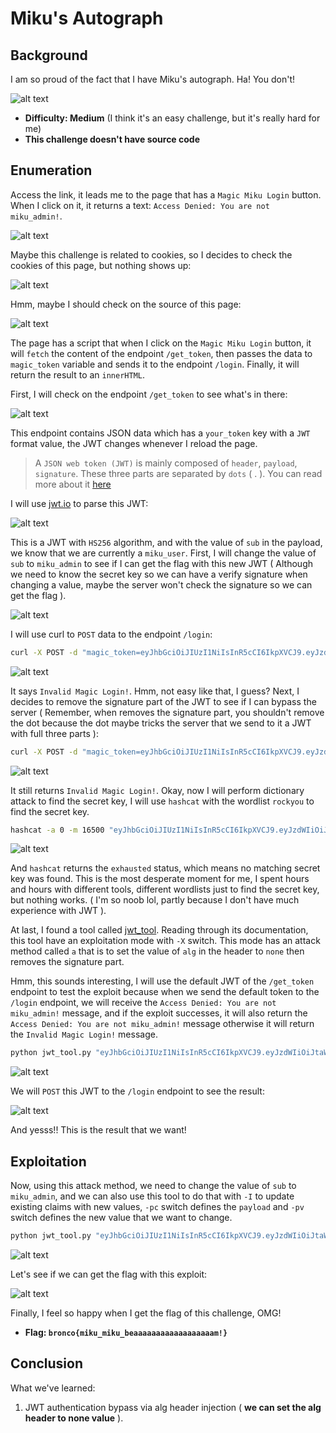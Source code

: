 # Miku's Autograph

## Background

I am so proud of the fact that I have Miku's autograph. Ha! You don't!

![alt text](https://raw.githubusercontent.com/vodanh1903/CTF-Writeups/refs/heads/main/BroncoCTF-2025/images/image-7.png)

- **Difficulty: Medium** (I think it's an easy challenge, but it's really hard for me)
- **This challenge doesn't have source code**

## Enumeration

Access the link, it leads me to the page that has a `Magic Miku Login` button. When I click on it, it returns a text: `Access Denied: You are not miku_admin!`.

![alt text](https://raw.githubusercontent.com/vodanh1903/CTF-Writeups/refs/heads/main/BroncoCTF-2025/images/image-8.png)

Maybe this challenge is related to cookies, so I decides to check the cookies of this page, but nothing shows up:

![alt text](https://raw.githubusercontent.com/vodanh1903/CTF-Writeups/refs/heads/main/BroncoCTF-2025/images/image-9.png)

Hmm, maybe I should check on the source of this page:

![alt text](https://raw.githubusercontent.com/vodanh1903/CTF-Writeups/refs/heads/main/BroncoCTF-2025/images/image-10.png)

The page has a script that when I click on the `Magic Miku Login` button, it will `fetch` the content of the endpoint `/get_token`, then passes the data to `magic_token` variable and sends it to the endpoint `/login`. Finally, it will return the result to an `innerHTML`.<br>

First, I will check on the endpoint `/get_token` to see what's in there:

![alt text](https://raw.githubusercontent.com/vodanh1903/CTF-Writeups/refs/heads/main/BroncoCTF-2025/images/image-11.png)

This endpoint contains JSON data which has a `your_token` key with a `JWT` format value, the JWT changes whenever I reload the page.

> A `JSON web token (JWT)` is mainly composed of `header`, `payload`, `signature`. These three parts are separated by `dots` ( . ). You can read more about it [here](https://jwt.io/introduction)

I will use [jwt.io](https://jwt.io/) to parse this JWT:

![alt text](https://raw.githubusercontent.com/vodanh1903/CTF-Writeups/refs/heads/main/BroncoCTF-2025/images/image-12.png)

This is a JWT with `HS256` algorithm, and with the value of `sub` in the payload, we know that we are currently a `miku_user`. First, I will change the value of `sub` to `miku_admin` to see if I can get the flag with this new JWT ( Although we need to know the secret key so we can have a verify signature when changing a value, maybe the server won't check the signature so we can get the flag ).

![alt text](https://raw.githubusercontent.com/vodanh1903/CTF-Writeups/refs/heads/main/BroncoCTF-2025/images/image-13.png)

I will use curl to `POST` data to the endpoint `/login`:

```bash
curl -X POST -d "magic_token=eyJhbGciOiJIUzI1NiIsInR5cCI6IkpXVCJ9.eyJzdWIiOiJtaWt1X2FkbWluIiwiZXhwIjoxNzM5ODYyNDQxfQ.7JyvQg5m83bZYb2LGu9AhTvUovWcEEZkuuQqVFbtUfU" https://miku.web.broncoctf.xyz/login
```

![alt text](https://raw.githubusercontent.com/vodanh1903/CTF-Writeups/refs/heads/main/BroncoCTF-2025/images/image-14.png)

It says `Invalid Magic Login!`. Hmm, not easy like that, I guess? Next, I decides to remove the signature part of the JWT to see if I can bypass the server ( Remember, when removes the signature part, you shouldn't remove the dot because the dot maybe tricks the server that we send to it a JWT with full three parts ):

```bash
curl -X POST -d "magic_token=eyJhbGciOiJIUzI1NiIsInR5cCI6IkpXVCJ9.eyJzdWIiOiJtaWt1X2FkbWluIiwiZXhwIjoxNzM5ODYyNDQxfQ." https://miku.web.broncoctf.xyz/login
```

![alt text](https://raw.githubusercontent.com/vodanh1903/CTF-Writeups/refs/heads/main/BroncoCTF-2025/images/image-15.png)

It still returns `Invalid Magic Login!`. Okay, now I will perform dictionary attack to find the secret key, I will use `hashcat` with the wordlist `rockyou` to find the secret key.

```bash
hashcat -a 0 -m 16500 "eyJhbGciOiJIUzI1NiIsInR5cCI6IkpXVCJ9.eyJzdWIiOiJtaWt1X3VzZXIiLCJleHAiOjE3Mzk4NjQwNzl9.ydrqrbtADQ-0pzttleUQdXQFYlL1HNEkhkJKyz2gXkU" /usr/share/wordlists/rockyou.txt
```

![alt text](https://raw.githubusercontent.com/vodanh1903/CTF-Writeups/refs/heads/main/BroncoCTF-2025/images/image-16.png)

And `hashcat` returns the `exhausted` status, which means no matching secret key was found. This is the most desperate moment for me, I spent hours and hours with different tools, different wordlists just to find the secret key, but nothing works. ( I'm so noob lol, partly because I don't have much experience with JWT ).<br>

At last, I found a tool called [jwt_tool](https://github.com/ticarpi/jwt_tool). Reading through its documentation, this tool have an exploitation mode with `-X` switch. This mode has an attack method called `a` that is to set the value of `alg` in the header to `none` then removes the signature part.<br>

Hmm, this sounds interesting, I will use the default JWT of the `/get_token` endpoint to test the exploit because when we send the default token to the `/login` endpoint, we will receive the `Access Denied: You are not miku_admin!` message, and if the exploit successes, it will also return the `Access Denied: You are not miku_admin!` message otherwise it will return the `Invalid Magic Login!` message.

```bash
python jwt_tool.py "eyJhbGciOiJIUzI1NiIsInR5cCI6IkpXVCJ9.eyJzdWIiOiJtaWt1X3VzZXIiLCJleHAiOjE3Mzk4NjgxMTJ9.38GFWNGYSf6LAwEVWW-xeWUNzD98o0GHs7CLTtkirf0" -X a
```

![alt text](https://raw.githubusercontent.com/vodanh1903/CTF-Writeups/refs/heads/main/BroncoCTF-2025/images/image-17.png)

We will `POST` this JWT to the `/login` endpoint to see the result:

![alt text](https://raw.githubusercontent.com/vodanh1903/CTF-Writeups/refs/heads/main/BroncoCTF-2025/images/image-18.png)

And yesss!! This is the result that we want!

## Exploitation

Now, using this attack method, we need to change the value of `sub` to `miku_admin`, and we can also use this tool to do that with `-I` to update existing claims with new values, `-pc` switch defines the `payload` and `-pv` switch defines the new value that we want to change.

```bash
python jwt_tool.py "eyJhbGciOiJIUzI1NiIsInR5cCI6IkpXVCJ9.eyJzdWIiOiJtaWt1X3VzZXIiLCJleHAiOjE3Mzk4NjgxMTJ9.38GFWNGYSf6LAwEVWW-xeWUNzD98o0GHs7CLTtkirf0" -X a -I -pc sub -pv miku_admin
```

![alt text](https://raw.githubusercontent.com/vodanh1903/CTF-Writeups/refs/heads/main/BroncoCTF-2025/images/image-19.png)

Let's see if we can get the flag with this exploit:

![alt text](https://raw.githubusercontent.com/vodanh1903/CTF-Writeups/refs/heads/main/BroncoCTF-2025/images/image-20.png)

Finally, I feel so happy when I get the flag of this challenge, OMG!

- **Flag: `bronco{miku_miku_beaaaaaaaaaaaaaaaaaam!}`**

## Conclusion

What we've learned:

1. JWT authentication bypass via alg header injection ( **we can set the alg header to none value** ).